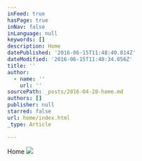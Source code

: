 ```yaml
---
inFeed: true
hasPage: true
inNav: false
inLanguage: null
keywords: []
description: Home
datePublished: '2016-06-15T11:48:40.814Z'
dateModified: '2016-06-15T11:48:34.056Z'
title: ''
author:
  - name: ''
    url: ''
sourcePath: _posts/2016-04-28-home.md
authors: []
publisher: null
starred: false
url: home/index.html
_type: Article

---
```

Home
![](https://the-grid-user-content.s3-us-west-2.amazonaws.com/723d516c-5612-4384-93ae-13da03fa4a33.jpg)
